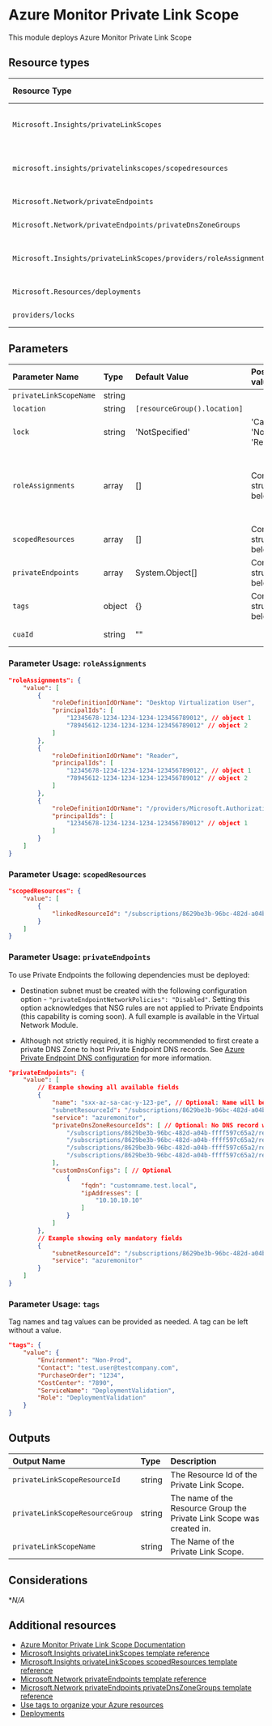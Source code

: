 # Azure Monitor Private Link Scope

This module deploys Azure Monitor Private Link Scope

## Resource types

| Resource Type                                                    | Api Version        |
| :--------------------------------------------------------------- | :----------------- |
| `Microsoft.Insights/privateLinkScopes`                           | 2019-10-17-preview |
| `microsoft.insights/privatelinkscopes/scopedresources`           | 2019-10-17-preview |
| `Microsoft.Network/privateEndpoints`                             | 2020-05-01         |
| `Microsoft.Network/privateEndpoints/privateDnsZoneGroups`        | 2020-05-01         |
| `Microsoft.Insights/privateLinkScopes/providers/roleAssignments` | 2018-09-01-preview |
| `Microsoft.Resources/deployments`                                | 2020-06-01         |
| `providers/locks`                                                | 2016-09-01         |

## Parameters

| Parameter Name         | Type   | Default Value                | Possible values                            | Description                                                                                                                                                                                                                                                                                                                                                                                                     |
| :--------------------- | :----- | :--------------------------- | :----------------------------------------- | :-------------------------------------------------------------------------------------------------------------------------------------------------------------------------------------------------------------------------------------------------------------------------------------------------------------------------------------------------------------------------------------------------------------- |
| `privateLinkScopeName` | string |                              |                                            | Required. Name of the Private Link Scope.                                                                                                                                                                                                                                                                                                                                                                       |
| `location`             | string | `[resourceGroup().location]` |                                            | Optional. Location for all resources.                                                                                                                                                                                                                                                                                                                                                                           |
| `lock`                 | string | 'NotSpecified'               | 'CanNotDelete', 'NotSpecified', 'ReadOnly' | Optional. Specify the type of lock.                                                                                                                                                                                                                                                                                                                                                                             |
| `roleAssignments`      | array  | []                           | Complex structure, see below.              | Optional. Array of role assignment objects that contain the 'roleDefinitionIdOrName' and 'principalId' to define RBAC role assignments on this resource. In the roleDefinitionIdOrName attribute, you can provide either the display name of the role definition, or it's fully qualified ID in the following format: '/providers/Microsoft.Authorization/roleDefinitions/c2f4ef07-c644-48eb-af81-4b1b4947fb11' |
| `scopedResources`      | array  | []                           | Complex structure, see below.              | Optional. Configuration Details for Azure Monitor Resources.                                                                                                                                                                                                                                                                                                                                                    |
| `privateEndpoints`     | array  | System.Object[]              | Complex structure, see below.              | Optional. Configuration Details for private endpoints.                                                                                                                                                                                                                                                                                                                                                          |
| `tags`                 | object | {}                           | Complex structure, see below.              | Optional. Tags of the Azure Key Vault resource.                                                                                                                                                                                                                                                                                                                                                                 |
| `cuaId`                | string | ""                           |                                            | Optional. Customer Usage Attribution id (GUID). This GUID must be previously registered.                                                                                                                                                                                                                                                                                                                        |

### Parameter Usage: `roleAssignments`

```json
"roleAssignments": {
    "value": [
        {
            "roleDefinitionIdOrName": "Desktop Virtualization User",
            "principalIds": [
                "12345678-1234-1234-1234-123456789012", // object 1
                "78945612-1234-1234-1234-123456789012" // object 2
            ]
        },
        {
            "roleDefinitionIdOrName": "Reader",
            "principalIds": [
                "12345678-1234-1234-1234-123456789012", // object 1
                "78945612-1234-1234-1234-123456789012" // object 2
            ]
        },
        {
            "roleDefinitionIdOrName": "/providers/Microsoft.Authorization/roleDefinitions/c2f4ef07-c644-48eb-af81-4b1b4947fb11",
            "principalIds": [
                "12345678-1234-1234-1234-123456789012" // object 1
            ]
        }
    ]
}
```

### Parameter Usage: `scopedResources`

```json
"scopedResources": {
    "value": [
        {
            "linkedResourceId": "/subscriptions/8629be3b-96bc-482d-a04b-ffff597c65a2/resourcegroups/prd-monitoring-rg/providers/microsoft.operationalinsights/workspaces/z1-prd-law-01"
        }
    ]
}
```

### Parameter Usage: `privateEndpoints`

To use Private Endpoints the following dependencies must be deployed:

- Destination subnet must be created with the following configuration option - `"privateEndpointNetworkPolicies": "Disabled"`.  Setting this option acknowledges that NSG rules are not applied to Private Endpoints (this capability is coming soon). A full example is available in the Virtual Network Module.

- Although not strictly required, it is highly recommended to first create a private DNS Zone to host Private Endpoint DNS records. See [Azure Private Endpoint DNS configuration](https://docs.microsoft.com/en-us/azure/private-link/private-endpoint-dns) for more information.

```json
"privateEndpoints": {
    "value": [
        // Example showing all available fields
        {
            "name": "sxx-az-sa-cac-y-123-pe", // Optional: Name will be automatically generated if one is not provided here
            "subnetResourceId": "/subscriptions/8629be3b-96bc-482d-a04b-ffff597c65a2/resourceGroups/validation-rg/providers/Microsoft.Network/virtualNetworks/sxx-az-vnet-weu-x-001/subnets/sxx-az-subnet-weu-x-001",
            "service": "azuremonitor",
            "privateDnsZoneResourceIds": [ // Optional: No DNS record will be created if a private DNS zone Resource ID is not specified
                "/subscriptions/8629be3b-96bc-482d-a04b-ffff597c65a2/resourceGroups/validation-rg/providers/Microsoft.Network/privateDnsZones/privatelink.agentsvc.azure-automation.net",
                "/subscriptions/8629be3b-96bc-482d-a04b-ffff597c65a2/resourceGroups/validation-rg/providers/Microsoft.Network/privateDnsZones/privatelink.monitor.azure.com",
                "/subscriptions/8629be3b-96bc-482d-a04b-ffff597c65a2/resourceGroups/validation-rg/providers/Microsoft.Network/privateDnsZones/privatelink.ods.opinsights.azure.com",
                "/subscriptions/8629be3b-96bc-482d-a04b-ffff597c65a2/resourceGroups/validation-rg/providers/Microsoft.Network/privateDnsZones/privatelink.oms.opinsights.azure.com"
            ],
            "customDnsConfigs": [ // Optional
                {
                    "fqdn": "customname.test.local",
                    "ipAddresses": [
                        "10.10.10.10"
                    ]
                }
            ]
        },
        // Example showing only mandatory fields
        {
            "subnetResourceId": "/subscriptions/8629be3b-96bc-482d-a04b-ffff597c65a2/resourceGroups/validation-rg/providers/Microsoft.Network/virtualNetworks/sxx-az-vnet-weu-x-001/subnets/sxx-az-subnet-weu-x-001",
            "service": "azuremonitor"
        }
    ]
}
```

### Parameter Usage: `tags`

Tag names and tag values can be provided as needed. A tag can be left without a value.

```json
"tags": {
    "value": {
        "Environment": "Non-Prod",
        "Contact": "test.user@testcompany.com",
        "PurchaseOrder": "1234",
        "CostCenter": "7890",
        "ServiceName": "DeploymentValidation",
        "Role": "DeploymentValidation"
    }
}
```

## Outputs

| Output Name                     | Type   | Description                                                           |
| :------------------------------ | :----- | :-------------------------------------------------------------------- |
| `privateLinkScopeResourceId`    | string | The Resource Id of the Private Link Scope.                            |
| `privateLinkScopeResourceGroup` | string | The name of the Resource Group the Private Link Scope was created in. |
| `privateLinkScopeName`          | string | The Name of the Private Link Scope.                                   |

## Considerations

**N/A*

## Additional resources

- [Azure Monitor Private Link Scope Documentation](https://docs.microsoft.com/en-us/azure/azure-monitor/platform/private-link-security)
- [Microsoft.Insights privateLinkScopes template reference](https://docs.microsoft.com/en-us/azure/templates/microsoft.insights/privatelinkscopes)
- [Microsoft.Insights privateLinkScopes scopedResources template reference](https://docs.microsoft.com/en-us/azure/templates/microsoft.insights/privatelinkscopes/scopedresources)
- [Microsoft.Network privateEndpoints template reference](https://docs.microsoft.com/en-us/azure/templates/microsoft.network/privateendpoints)
- [Microsoft.Network privateEndpoints privateDnsZoneGroups template reference](https://docs.microsoft.com/en-us/azure/templates/microsoft.network/privateendpoints/privatednszonegroups)
- [Use tags to organize your Azure resources](https://docs.microsoft.com/en-us/azure/azure-resource-manager/resource-group-using-tags)
- [Deployments](https://docs.microsoft.com/en-us/azure/templates/Microsoft.Resources/2020-06-01/deployments)
